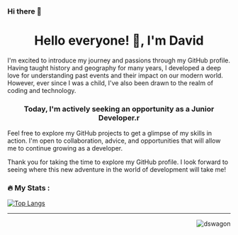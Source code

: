### Hi there 👋

<!--
**DsWagon/DsWagon** is a ✨ _special_ ✨ repository because its `README.md` (this file) appears on your GitHub profile.

Here are some ideas to get you started:


- 🔭 I’m currently working on ...
- 🌱 I’m currently learning ...
- 👯 I’m looking to collaborate on ...
- 🤔 I’m looking for help with ...
- 💬 Ask me about ...
- 📫 How to reach me: ...
- 😄 Pronouns: ...
- ⚡ Fun fact: ...
-->
<h1 align="center">Hello everyone! 👋, I'm David</h1>

I'm excited to introduce my journey and passions through my GitHub profile. Having taught history and geography for many years, I developed a deep love for understanding past events and their impact on our modern world. However, ever since I was a child, I've also been drawn to the realm of coding and technology.

<h3 align="center">Today, I'm actively seeking an opportunity as a Junior Developer.r</h3>

Feel free to explore my GitHub projects to get a glimpse of my skills in action. I'm open to collaboration, advice, and opportunities that will allow me to continue growing as a developer.

Thank you for taking the time to explore my GitHub profile. I look forward to seeing where this new adventure in the world of development will take me!

### :fire: My Stats :

[![Top Langs](https://github-readme-stats.vercel.app/api/top-langs/?username=DsWagon&layout=compact&theme=vision-friendly-dark)](https://github.com/anuraghazra/github-readme-stats)

---


<p align="right"> <img src="https://komarev.com/ghpvc/?username=dswagon&label=Profile%20views&color=0e75b6&style=flat" alt="dswagon" /> </p>

